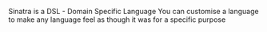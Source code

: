 Sinatra is a DSL - Domain Specific Language
You can customise a language to make any language feel as though it was for a specific purpose
